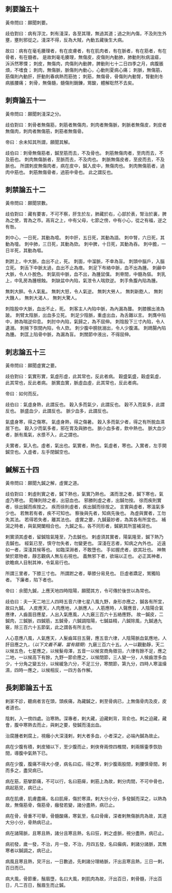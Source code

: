 ## 刺要論五十

黃帝問曰︰願聞刺要。

歧伯對曰︰病有浮沈，刺有淺深，各至其理，無過其道；過之則內傷，不及則生外壅，壅則邪從之。淺深不得，反為大賊，內動五藏後生大病。

故曰︰病有在毫毛腠理者，有在皮膚者，有在肌肉者，有在脈者，有在筋者，有在骨者，有在髓者。 是故刺毫毛腠理，無傷皮，皮傷則內動肺，肺動則秋病溫瘧，泝泝然寒慄； 刺皮，無傷肉，肉傷則內動脾，脾動則七十二日四季之月，病腹脹煩，不嗜食； 刺肉，無傷脈，脈傷則內動心，心動則夏病心痛； 刺脈，無傷筋，筋傷則內動肝，肝動則春病熱而筋弛； 刺筋，無傷骨，骨傷則內動腎，腎動則冬病脹腰痛； 刺骨，無傷髓，髓傷則銷鑠，鴬酸，體解聡然不去矣。


## 刺齊論五十一

黃帝問曰︰願聞刺淺深之分。

歧伯對曰︰刺骨者無傷筋，刺筋者無傷肉，刺肉者無傷脈，刺脈者無傷皮，刺皮者無傷肉，刺肉者無傷筋，刺筋者無傷骨。

帝曰︰余未知其所謂，願聞其解。

歧伯曰︰刺骨無傷筋者，鍼至筋而去，不及骨也。 刺筋無傷肉者，至肉而去，不及筋也。 刺肉無傷脈者，至脈而去，不及肉也。 刺脈無傷皮者，至皮而去，不及脈也。 所謂刺皮無傷肉者，病在皮中，鍼入皮中，無傷肉也。 刺肉無傷筋者，過肉中筋也。 刺筋無傷骨者，過筋中骨也。 此之謂反也。


## 刺禁論五十二

黃帝問曰︰願聞禁數。

歧伯對曰︰藏有要害，不可不察，肝生於左，肺藏於右，心部於表，腎治於裏，脾為之使，胃為之市。鬲肓之上，中有父母，七節之傍，中有小心，從之有福，逆之有咎。

刺中心，一日死，其動為噫。 刺中肝，五日死，其動為語。 刺中腎，六日死，其動為嚏。 刺中肺，三日死，其動為欬。 刺中脾，十日死，其動為吞。 刺中膽，一日半死，其動為嘔。

刺跗上，中大脈，血出不止，死。 刺面，中溜脈，不幸為盲。 刺頭中腦戶，入腦立死。 刺舌下中脈太過，血出不止為瘖。 刺足下布絡中脈，血不出為腫。 刺鹸中大脈，令人仆脫色。 刺氣街中脈，血不出，為腫鼠僕。 刺脊間，中髓為傴。 刺乳上，中乳房為腫根蝕。 刺缺盆中內陷，氣泄令人喘欬逆。 刺手魚腹內陷為腫。

無刺大醉。令人氣亂。 無刺大怒，令人氣逆。 無刺大勞人， 無刺新飽人， 無刺大饑人， 無刺大渴人， 無刺大驚人。

刺陰股中大脈，血出不止，死。 刺客主人內陷中脈，為內漏為聾。 刺膝髕出液為跛。 刺臂太陰脈，出血多立死。 刺足少陰脈，重虛出血，為舌難以言。 刺膺中陷中，肺為喘逆仰息。 刺肘中內陷，氣歸之，為不屈伸。 刺陰股下三寸內陷，令人遺溺。 刺掖下恢間內陷，令人欬。 刺少腹中膀胱溺出，令人少腹滿。 刺鴎腸內陷為腫。 刺匡上陷骨中脈，為漏為盲。 刺關節中液出，不得屈伸。


## 刺志論五十三

黃帝問曰︰願聞虛實之要。

歧伯對曰︰氣實形實，氣虛形虛，此其常也，反此者病。 穀盛氣盛，穀虛氣虛，此其常也，反此者病。 脈實血實，脈虛血虛，此其常也，反此者病。

帝曰︰如何而反。

歧伯曰︰氣虛身熱，此謂反也。 穀入多而氣少，此謂反也。 穀不入而氣多，此謂反也。 脈盛血少，此謂反也。 脈少血多，此謂反也。

氣盛身寒，得之傷寒。 氣虛身熱，得之傷暑。 穀入多而氣少者，得之有所脫血濕居下也。 穀入少而氣多者，邪在胃及與肺也。 脈小血多者，飲中熱也。 脈大血少者，脈有風氣，水漿不入，此之謂也。

夫實者，氣入也。虛者，氣出也。氣實者，熱也。氣虛者，寒也。入實者，左手開鍼空也。入虛者，左手閉鍼空也。


## 鍼解五十四

黃帝問曰︰願聞九鍼之解，虛實之道。

歧伯對曰︰剌虛則實之者，鍼下熱也，氣實乃熱也。 滿而泄之者，鍼下寒也，氣虛乃寒也。 菀陳則除之者，出惡血也。 邪勝則虛之者，出鍼勿按。 徐而疾則實者，徐出鍼而疾按之。 疾而徐則虛者，疾出鍼而徐按之。 言實與虛者，寒溫氣多少也。 若無若有者，疾不可知也。 察後與先者，知病先後也。 為虛與實者，工勿失其法。 若得若失者，離其法也。 虛實之要，九鍼最妙者，為其各有所宜也。 補瀉之時者，與氣開闔相合也。 九鍼之名，各不同形者，鍼窮其所當補瀉也。

剌實須其虛者，留鍼陰氣隆至，乃去鍼也。 剌虛須其實者，陽氣隆至，鍼下熱乃去鍼也。 經氣已至，慎守勿失者，勿變更也。 深淺在志者，知病之內外也。 近遠如一者，深淺其候等也。 如臨深淵者，不敢墮也。 手如握虎者，欲其壯也。 神無榮於眾物者，靜志觀病人無左右視也。 義無邪下者，欲端以正也。 必正其神者，欲瞻病人目制其神，令氣易行也。

所謂三里者，下膝三寸也。 所謂跗之者，舉膝分易見也。 巨虛者蹻足，鴬獨陷者。 下廉者，陷下者也。

帝曰︰余聞九鍼，上應天地四時陰陽，願聞其方，令可傳於後世以為常也。

歧伯曰︰夫一天二地三人四時五音六律七星八風九野，身形亦應之，鍼各有所宜，故曰九鍼。 人皮應天，人肉應地，人脈應人，人筋應時，人聲應音，人陰陽合氣應律，人齒面目應星，人出入氣應風，人九竅三百六十五絡應野。 故一鍼皮，二鍼肉，三鍼脈，四鍼筋，五鍼骨，六鍼調陰陽，七鍼益精，八鍼除風，九鍼通九竅，除三百六十五節氣，此之謂各有所主也。

人心意應八風，人氣應天，人髮齒耳目五聲，應五音六律，人陰陽脈血氣應地，人肝目應之九，（*以下文義不屬，當有錯簡*）九竅三百六十五。人一以觀動靜，天二以候五色，七星應之，以候髮毋澤，五音一以候宮商角徵羽，六律有餘不足，應之二地，一以候高下有餘，九野一節俞應之，以候閉節，三人變一分，人候齒泄多血少，十分角之變五分，以候緩急六分，不足三分，寒關節，第九分，四時人寒溫燥濕，四時一應之，以候相反，一四方各作解。

## 長刺節論五十五

剌家不診，聽病者言在頭，頭疾痛，為藏鍼之，剌至骨病已，上無傷骨肉及皮，皮者道也。

陰剌，入一傍四處。治寒熱。深專者，剌大藏，迫藏剌背，背俞也。剌之迫藏，藏會，腹中寒熱去而止，與剌之要，發鍼而淺出血。

治腐腫者剌腐上，視癰小大深淺剌，剌大者多血，小者深之，必端內鍼為故止。

病在少腹有積，剌皮殖以下，至少腹而止，剌俠脊兩傍四椎間，剌兩髂壷季恢肋間，導腹中氣熱下已。

病在少腹，腹痛不得大小便，病名曰疝，得之寒，剌少腹兩股間，剌腰慎骨間，剌而多之，盡炅病已。

病在筋，筋攣節痛，不可以行，名曰筋痺，剌筋上為故，剌分肉間，不可中骨也，病起筋炅，病已止。

病在肌膚，肌膚盡痛，名曰肌痺，傷於寒濕，剌大分小分，多發鍼而深之，以熱為故，無傷筋骨，傷筋骨，癰發若變，諸分盡熱，病已止。

病在骨，骨重不可舉，骨髓酸痛，寒氣至，名曰骨痺，深者剌無傷脈肉為故，其道大分小分，骨熱病已止。

病在諸陽脈，且寒且熱，諸分且寒且熱，名曰狂，剌之虛脈，視分盡熱，病已止。

病初發，歲一發，不治，月一發，不治，月四五發，名曰癲病，剌諸分諸脈，其無寒者以鍼調之，病已止。

病風且寒且熱，炅汗出，一日數過，先剌諸分理絡脈，汗出且寒且熱，三日一剌，百日而已。

病大風，骨節重，鬚眉墮，名曰大風，剌肌肉為故，汗出百日，剌骨髓，汗出百日，凡二百日，鬚眉生而止鍼。